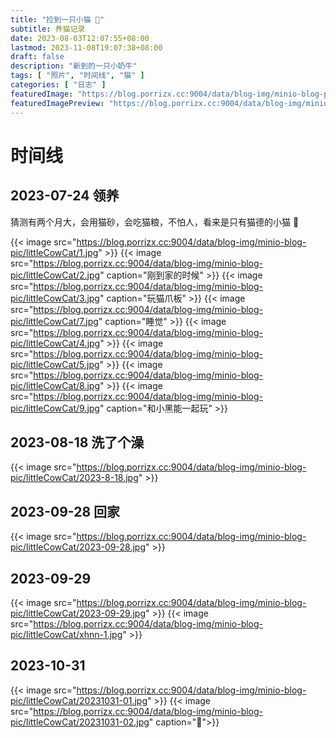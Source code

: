 ```yaml
---
title: "捡到一只小猫 🤨"
subtitle: 养猫记录
date: 2023-08-03T12:07:55+08:00
lastmod: 2023-11-08T19:07:38+08:00
draft: false
description: "新到的一只小奶牛"
tags: [ "照片", "时间线", "猫" ]
categories: [ "日志" ]
featuredImage: "https://blog.porrizx.cc:9004/data/blog-img/minio-blog-pic/littleCowCat/main.jpg"
featuredImagePreview: "https://blog.porrizx.cc:9004/data/blog-img/minio-blog-pic/littleCowCat/main.jpg"
---
```


# 时间线

## 2023-07-24 领养

猜测有两个月大，会用猫砂，会吃猫粮，不怕人，看来是只有猫德的小猫 🤔

{{< image src="https://blog.porrizx.cc:9004/data/blog-img/minio-blog-pic/littleCowCat/1.jpg" >}}
{{< image src="https://blog.porrizx.cc:9004/data/blog-img/minio-blog-pic/littleCowCat/2.jpg" caption="刚到家的时候" >}}
{{< image src="https://blog.porrizx.cc:9004/data/blog-img/minio-blog-pic/littleCowCat/3.jpg" caption="玩猫爪板" >}}
{{< image src="https://blog.porrizx.cc:9004/data/blog-img/minio-blog-pic/littleCowCat/7.jpg" caption="睡觉" >}}
{{< image src="https://blog.porrizx.cc:9004/data/blog-img/minio-blog-pic/littleCowCat/4.jpg" >}}
{{< image src="https://blog.porrizx.cc:9004/data/blog-img/minio-blog-pic/littleCowCat/5.jpg" >}}
{{< image src="https://blog.porrizx.cc:9004/data/blog-img/minio-blog-pic/littleCowCat/8.jpg" >}}
{{< image src="https://blog.porrizx.cc:9004/data/blog-img/minio-blog-pic/littleCowCat/9.jpg" caption="和小黑能一起玩" >}}

## 2023-08-18 洗了个澡

{{< image src="https://blog.porrizx.cc:9004/data/blog-img/minio-blog-pic/littleCowCat/2023-8-18.jpg" >}}

## 2023-09-28 回家

{{< image src="https://blog.porrizx.cc:9004/data/blog-img/minio-blog-pic/littleCowCat/2023-09-28.jpg" >}}

## 2023-09-29

{{< image src="https://blog.porrizx.cc:9004/data/blog-img/minio-blog-pic/littleCowCat/2023-09-29.jpg" >}}
{{< image src="https://blog.porrizx.cc:9004/data/blog-img/minio-blog-pic/littleCowCat/xhnn-1.jpg" >}}

## 2023-10-31

{{< image src="https://blog.porrizx.cc:9004/data/blog-img/minio-blog-pic/littleCowCat/20231031-01.jpg" >}}
{{< image src="https://blog.porrizx.cc:9004/data/blog-img/minio-blog-pic/littleCowCat/20231031-02.jpg" caption="👀">}}

